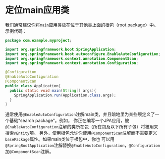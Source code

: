 定位main应用类
===============================
我们通常建议你将`main`应用类放在位于其他类上面的根包（root package）中。示例代码：
```java
package com.example.myproject;

import org.springframework.boot.SpringApplication;
import org.springframework.boot.autoconfigure.EnableAutoConfiguration;
import org.springframework.context.annotation.ComponentScan;
import org.springframework.context.annotation.Configuration;

@Configuration
@EnableAutoConfiguration
@ComponentScan
public class Application{
  public static void main(String[] args){
    SpringApplication.run(Application.class,args);
  }
}
```
通常使用`@EnableAutoConfiguration`注解main类，并且暗地里为某些项定义了一个基础"search package"。例如，
你正在编写一个JPA应用，被`@EnableAutoConfiguration`注解的类所在包（所在包及以下所有子包）将被用来搜索`@Entity`项。
另外，使用根包允许你使用`@ComponentScan`注解而不需要定义`basePackage`属性。如果main类位于根包中，你也
可以用`@SpringBootApplication`注解替换`@EnableAutoConfiguration`，`@Configuration`加`@ComponentScan`注解。
